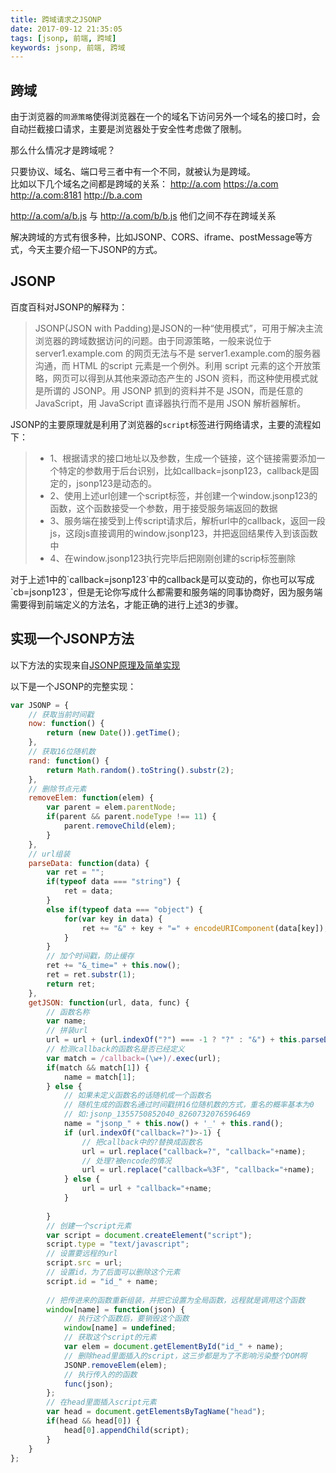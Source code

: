 ```yaml
---
title: 跨域请求之JSONP
date: 2017-09-12 21:35:05
tags: [jsonp, 前端, 跨域]
keywords: jsonp, 前端, 跨域
---
```


## 跨域

由于浏览器的`同源策略`使得浏览器在一个的域名下访问另外一个域名的接口时，会自动拦截接口请求，主要是浏览器处于安全性考虑做了限制。

那么什么情况才是跨域呢？<div class="tip" style="margin:0;">只要协议、域名、端口号三者中有一个不同，就被认为是跨域。</div>
比如以下几个域名之间都是跨域的关系：
http://a.com
https://a.com
http://a.com:8181
http://b.a.com

http://a.com/a/b.js 与 http://a.com/b/b.js 他们之间不存在跨域关系

解决跨域的方式有很多种，比如JSONP、CORS、iframe、postMessage等方式，今天主要介绍一下JSONP的方式。

## JSONP
百度百科对JSONP的解释为：
> JSONP(JSON with Padding)是JSON的一种“使用模式”，可用于解决主流浏览器的跨域数据访问的问题。由于同源策略，一般来说位于 server1.example.com 的网页无法与不是 server1.example.com的服务器沟通，而 HTML 的script 元素是一个例外。利用 script 元素的这个开放策略，网页可以得到从其他来源动态产生的 JSON 资料，而这种使用模式就是所谓的 JSONP。用 JSONP 抓到的资料并不是 JSON，而是任意的JavaScript，用 JavaScript 直译器执行而不是用 JSON 解析器解析。

JSONP的主要原理就是利用了浏览器的`script`标签进行网络请求，主要的流程如下：
> * 1、根据请求的接口地址以及参数，生成一个链接，这个链接需要添加一个特定的参数用于后台识别，比如callback=jsonp123，callback是固定的，jsonp123是动态的。
> * 2、使用上述url创建一个script标签，并创建一个window.jsonp123的函数，这个函数接受一个参数，用于接受服务端返回的数据
> * 3、服务端在接受到上传script请求后，解析url中的callback，返回一段js，这段js直接调用的window.jsonp123，并把返回结果传入到该函数中
> * 4、在window.jsonp123执行完毕后把刚刚创建的scrip标签删除

<div class="tip">对于上述1中的`callback=jsonp123`中的callback是可以变动的，你也可以写成`cb=jsonp123`，但是无论你写成什么都需要和服务端的同事协商好，因为服务端需要得到前端定义的方法名，才能正确的进行上述3的步骤。</div>

## 实现一个JSONP方法
以下方法的实现来自[JSONP原理及简单实现](http://www.travisup.com/post/index/28)

以下是一个JSONP的完整实现：
```javascript
var JSONP = {
    // 获取当前时间戳
    now: function() {
        return (new Date()).getTime();
    },
    // 获取16位随机数
    rand: function() {
        return Math.random().toString().substr(2);
    },
    // 删除节点元素
    removeElem: function(elem) {
        var parent = elem.parentNode;
        if(parent && parent.nodeType !== 11) {
            parent.removeChild(elem);
        }
    },
    // url组装
    parseData: function(data) {
        var ret = "";
        if(typeof data === "string") {
            ret = data;
        }
        else if(typeof data === "object") {
            for(var key in data) {
                ret += "&" + key + "=" + encodeURIComponent(data[key]);
            }
        }
        // 加个时间戳，防止缓存
        ret += "&_time=" + this.now();
        ret = ret.substr(1);
        return ret;
    },
    getJSON: function(url, data, func) {
        // 函数名称
        var name;
        // 拼装url
        url = url + (url.indexOf("?") === -1 ? "?" : "&") + this.parseData(data);
        // 检测callback的函数名是否已经定义
        var match = /callback=(\w+)/.exec(url);
        if(match && match[1]) {
            name = match[1];
        } else {
            // 如果未定义函数名的话随机成一个函数名
            // 随机生成的函数名通过时间戳拼16位随机数的方式，重名的概率基本为0
            // 如:jsonp_1355750852040_8260732076596469
            name = "jsonp_" + this.now() + '_' + this.rand();
            if (url.indexOf("callback=?")>-1) {
                // 把callback中的?替换成函数名
                url = url.replace("callback=?", "callback="+name);
                // 处理?被encode的情况
                url = url.replace("callback=%3F", "callback="+name);
            } else {
                url = url + "callback="+name;
            }
            
        }
        // 创建一个script元素
        var script = document.createElement("script");
        script.type = "text/javascript";
        // 设置要远程的url
        script.src = url;
        // 设置id，为了后面可以删除这个元素
        script.id = "id_" + name;
        
        // 把传进来的函数重新组装，并把它设置为全局函数，远程就是调用这个函数
        window[name] = function(json) {
            // 执行这个函数后，要销毁这个函数
            window[name] = undefined;
            // 获取这个script的元素
            var elem = document.getElementById("id_" + name);
            // 删除head里面插入的script，这三步都是为了不影响污染整个DOM啊
            JSONP.removeElem(elem);
            // 执行传入的的函数
            func(json);
        };
        // 在head里面插入script元素
        var head = document.getElementsByTagName("head");
        if(head && head[0]) {
            head[0].appendChild(script);
        }
    }
};
```



